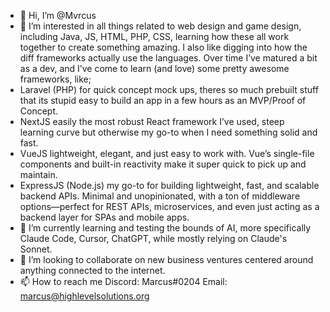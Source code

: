 - 👋 Hi, I’m @Mvrcus
- 👀 I’m interested in all things related to web design and game design, including Java, JS, HTML, PHP, CSS, learning how these all work together to create something amazing. I also like digging into how the diff frameworks actually use the languages. Over time I’ve matured a bit as a dev, and I’ve come to learn (and love) some pretty awesome frameworks, like;  
- Laravel (PHP) for quick concept mock ups, theres so much prebuilt stuff that its stupid easy to build an app in a few hours as an MVP/Proof of Concept.  
- NextJS easily the most robust React framework I’ve used, steep learning curve but otherwise my go-to when I need something solid and fast.  
- VueJS lightweight, elegant, and just easy to work with. Vue’s single-file components and built-in reactivity make it super quick to pick up and maintain. 
- ExpressJS (Node.js) my go-to for building lightweight, fast, and scalable backend APIs. Minimal and unopinionated, with a ton of middleware options—perfect for REST APIs, microservices, and even just acting as a backend layer for SPAs and mobile apps.  
- 🌱 I’m currently learning and testing the bounds of AI, more specifically Claude Code, Cursor, ChatGPT, while mostly relying on Claude's Sonnet. 
- 💞️ I’m looking to collaborate on new business ventures centered around anything connected to the internet.
- 📫 How to reach me Discord: Marcus#0204 Email: marcus@highlevelsolutions.org

<!---
Marcus/Mvrcus is a ✨ special ✨ repository because its `README.md` (this file) appears on your GitHub profile.
You can click the Preview link to take a look at your changes.
--->
